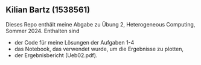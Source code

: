 Kilian Bartz (1538561)
-------------------
Dieses Repo enthält meine Abgabe zu Übung 2, Heterogeneous Computing, Sommer 2024. Enthalten sind
- der Code für meine Lösungen der Aufgaben 1-4
- das Notebook, das verwendet wurde, um die Ergebnisse zu plotten,
- der Ergebnisbericht (Ueb02.pdf).
